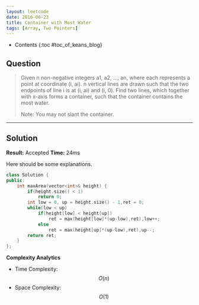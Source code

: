 ```yaml
---
layout: leetcode
date: 2016-06-23
title: Container with Most Water
tags: [Array, Two Pointers]
---
```


* Contents
{:toc #toc_of_keans_blog}

## Question

> Given n non-negative integers a1, a2, ..., an, where each represents a point at coordinate (i, ai). n vertical lines are drawn such that the two endpoints of line i is at (i, ai) and (i, 0). Find two lines, which together with x-axis forms a container, such that the container contains the most water.
>
> Note: You may not slant the container.
>     

***

## Solution

**Result:** Accepted **Time:** 24ms

Here should be some explanations.

```cpp
class Solution {
public:
    int maxArea(vector<int>& height) {
        if(height.size() < 1)
            return 0;
        int low = 0, up = height.size() - 1,ret = 0;
        while(low < up)
            if(height[low] < height[up])
                ret = max(height[low]*(up-low),ret),low++;
            else
                ret = max(height[up]*(up-low),ret),up--;
        return ret;
    }
};
```

**Complexity Analytics**

- Time Complexity: $$O(n)$$
- Space Complexity: $$O(1)$$
